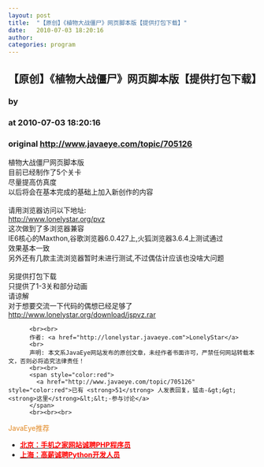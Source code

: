```yaml
---
layout: post
title:  "【原创】《植物大战僵尸》网页脚本版【提供打包下载】"
date:   2010-07-03 18:20:16
author: 
categories: program
---
```


## 【原创】《植物大战僵尸》网页脚本版【提供打包下载】
### by 
### at 2010-07-03 18:20:16
### original <http://www.javaeye.com/topic/705126>

植物大战僵尸网页脚本版
<br>目前已经制作了5个关卡
<br>尽量提高仿真度
<br>以后将会在基本完成的基础上加入新创作的内容
<br>
<br>请用浏览器访问以下地址:
<br><a href="http://www.lonelystar.org/pvz">http://www.lonelystar.org/pvz</a>
<br>这次做到了多浏览器兼容
<br>IE6核心的Maxthon,谷歌浏览器6.0.427上,火狐浏览器3.6.4上测试通过
<br>效果基本一致
<br>另外还有几款主流浏览器暂时未进行测试,不过偶估计应该也没啥大问题
<br>
<br>另提供打包下载
<br>只提供了1-3关和部分动画
<br>请谅解
<br>对于想要交流一下代码的偶想已经足够了
<br>http://www.lonelystar.org/download/jspvz.rar
          
          <br><br>
          作者: <a href="http://lonelystar.javaeye.com">LonelyStar</a> 
          <br>
          声明: 本文系JavaEye网站发布的原创文章，未经作者书面许可，严禁任何网站转载本文，否则必将追究法律责任！
          <br><br>
          <span style="color:red">
            <a href="http://www.javaeye.com/topic/705126" style="color:red">已有 <strong>51</strong> 人发表回复，猛击-&gt;&gt;<strong>这里</strong>&lt;&lt;-参与讨论</a>
          </span>
          <br><br><br>
<span style="color:#e28822">JavaEye推荐</span>
<br>
<ul><li><a href="http://www.iteye.com/clicks/269"><span style="color:red;font-weight:bold">北京：手机之家网站诚聘PHP程序员</span></a></li><li><a href="http://www.iteye.com/clicks/138"><span style="color:red;font-weight:bold">上海：高薪诚聘Python开发人员</span></a></li></ul>
<br><br><br>